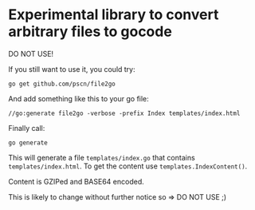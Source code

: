 # Experimental library to convert arbitrary files to gocode

DO NOT USE!

If you still want to use it, you could try:

````shell
go get github.com/pscn/file2go
````

And add something like this to your go file:

````shell
//go:generate file2go -verbose -prefix Index templates/index.html
````

Finally call:

````shell
go generate
````

This will generate a file ````templates/index.go```` that contains ````templates/index.html````.  To get the content use ````templates.IndexContent()````.

Content is GZIPed and BASE64 encoded.

This is likely to change without further notice so => DO NOT USE ;)